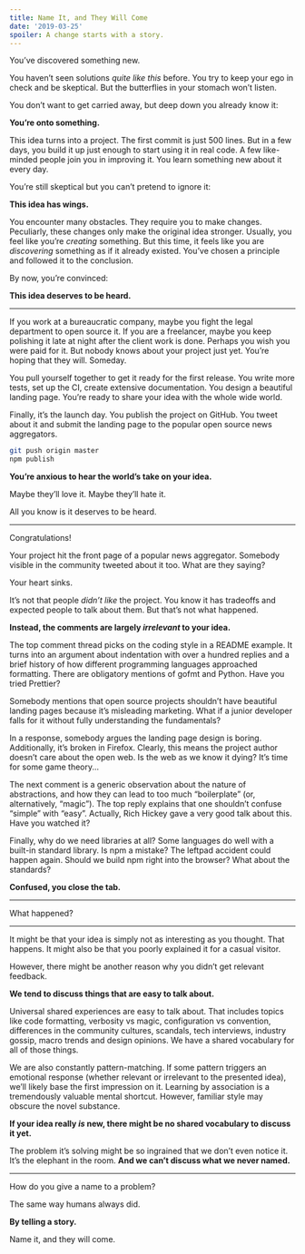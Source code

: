 ```yaml
---
title: Name It, and They Will Come
date: '2019-03-25'
spoiler: A change starts with a story.
---
```


You’ve discovered something new.

You haven’t seen solutions _quite like this_ before. You try to keep your ego in check and be skeptical. But the butterflies in your stomach won’t listen.

You don’t want to get carried away, but deep down you already know it:

**You’re onto something.**

This idea turns into a project. The first commit is just 500 lines. But in a few days, you build it up just enough to start using it in real code. A few like-minded people join you in improving it. You learn something new about it every day.

You’re still skeptical but you can’t pretend to ignore it:

**This idea has wings.**

You encounter many obstacles. They require you to make changes. Peculiarly, these changes only make the original idea stronger. Usually, you feel like you’re _creating_ something. But this time, it feels like you are _discovering_ something as if it already existed. You’ve chosen a principle and followed it to the conclusion.

By now, you’re convinced:

**This idea deserves to be heard.**

---

If you work at a bureaucratic company, maybe you fight the legal department to open source it. If you are a freelancer, maybe you keep polishing it late at night after the client work is done. Perhaps you wish you were paid for it. But nobody knows about your project just yet. You’re hoping that they will. Someday.

You pull yourself together to get it ready for the first release. You write more tests, set up the CI, create extensive documentation. You design a beautiful landing page. You’re ready to share your idea with the whole wide world.

Finally, it’s the launch day. You publish the project on GitHub. You tweet about it and submit the landing page to the popular open source news aggregators.

```bash
git push origin master
npm publish
```

**You’re anxious to hear the world’s take on your idea.**

Maybe they’ll love it. Maybe they’ll hate it.

All you know is it deserves to be heard.

---

Congratulations!

Your project hit the front page of a popular news aggregator. Somebody visible in the community tweeted about it too. What are they saying?

Your heart sinks.

It’s not that people _didn’t like_ the project. You know it has tradeoffs and expected people to talk about them. But that’s not what happened.

**Instead, the comments are largely _irrelevant_ to your idea.**

The top comment thread picks on the coding style in a README example. It turns into an argument about indentation with over a hundred replies and a brief history of how different programming languages approached formatting. There are obligatory mentions of gofmt and Python. Have you tried Prettier?

Somebody mentions that open source projects shouldn’t have beautiful landing pages because it’s misleading marketing. What if a junior developer falls for it without fully understanding the fundamentals?

In a response, somebody argues the landing page design is boring. Additionally, it’s broken in Firefox. Clearly, this means the project author doesn’t care about the open web. Is the web as we know it dying? It’s time for some game theory...

The next comment is a generic observation about the nature of abstractions, and how they can lead to too much “boilerplate” (or, alternatively, “magic”). The top reply explains that one shouldn’t confuse “simple” with “easy”. Actually, Rich Hickey gave a very good talk about this. Have you watched it?

Finally, why do we need libraries at all? Some languages do well with a built-in standard library. Is npm a mistake? The leftpad accident could happen again. Should we build npm right into the browser? What about the standards?

**Confused, you close the tab.**

---

What happened?

---

It might be that your idea is simply not as interesting as you thought. That happens. It might also be that you poorly explained it for a casual visitor.

However, there might be another reason why you didn’t get relevant feedback.

**We tend to discuss things that are easy to talk about.**

Universal shared experiences are easy to talk about. That includes topics like code formatting, verbosity vs magic, configuration vs convention, differences in the community cultures, scandals, tech interviews, industry gossip, macro trends and design opinions. We have a shared vocabulary for all of those things.

We are also constantly pattern-matching. If some pattern triggers an emotional response (whether relevant or irrelevant to the presented idea), we’ll likely base the first impression on it. Learning by association is a tremendously valuable mental shortcut. However, familiar style may obscure the novel substance.

**If your idea really _is_ new, there might be no shared vocabulary to discuss it yet.**

The problem it’s solving might be so ingrained that we don’t even notice it. It’s the elephant in the room. **And we can’t discuss what we never named.**

---

How do you give a name to a problem?

The same way humans always did.

**By telling a story.**

Name it, and they will come.
